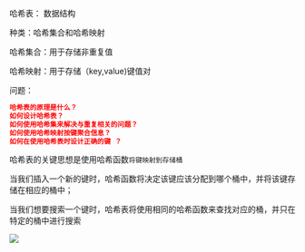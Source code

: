 哈希表： 数据结构

种类：哈希集合和哈希映射

哈希集合：用于存储非重复值

哈希映射：用于存储（key,value)键值对

问题：

```json
哈希表的原理是什么？
如何设计哈希表？	
如何使用哈希集来解决与重复相关的问题？
如何使用哈希映射按键聚合信息？
如何在使用哈希表时设计正确的键 ？
```

哈希表的关键思想是使用哈希函数`将键映射到存储桶`

当我们插入一个新的键时，哈希函数将决定该键应该分配到哪个桶中，并将该键存储在相应的桶中；

当我们想要搜索一个键时，哈希表将使用相同的哈希函数来查找对应的桶，并只在特定的桶中进行搜索

![](D:\Users\admin\Desktop\private\notebook\img\哈希表的原理.png)